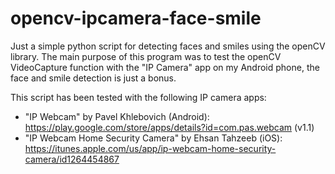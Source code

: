 # opencv-ipcamera-face-smile
Just a simple python script for detecting faces and smiles using the openCV library. The main purpose of this program was to test the openCV VideoCapture function with the "IP Camera" app on my Android phone, the face and smile detection is just a bonus.

This script has been tested with the following IP camera apps:
  - "IP Webcam" by Pavel Khlebovich (Android): https://play.google.com/store/apps/details?id=com.pas.webcam (v1.1)
  - "IP Webcam Home Security Camera" by Ehsan Tahzeeb (iOS): https://itunes.apple.com/us/app/ip-webcam-home-security-camera/id1264454867
